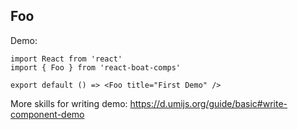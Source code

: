 ## Foo

Demo:

```tsx
import React from 'react'
import { Foo } from 'react-boat-comps'

export default () => <Foo title="First Demo" />
```

More skills for writing demo: https://d.umijs.org/guide/basic#write-component-demo
